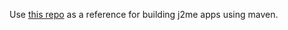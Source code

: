 Use [this repo](https://git.sr.ht/~mo_k/j2me-https-client) as a reference for building j2me apps using maven.
